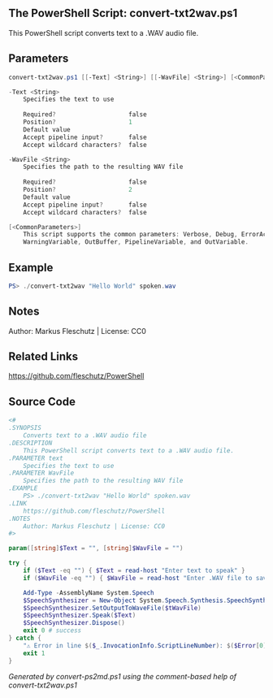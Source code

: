 ## The PowerShell Script: convert-txt2wav.ps1

This PowerShell script converts text to a .WAV audio file.

## Parameters
```powershell
convert-txt2wav.ps1 [[-Text] <String>] [[-WavFile] <String>] [<CommonParameters>]

-Text <String>
    Specifies the text to use
    
    Required?                    false
    Position?                    1
    Default value                
    Accept pipeline input?       false
    Accept wildcard characters?  false

-WavFile <String>
    Specifies the path to the resulting WAV file
    
    Required?                    false
    Position?                    2
    Default value                
    Accept pipeline input?       false
    Accept wildcard characters?  false

[<CommonParameters>]
    This script supports the common parameters: Verbose, Debug, ErrorAction, ErrorVariable, WarningAction, 
    WarningVariable, OutBuffer, PipelineVariable, and OutVariable.
```

## Example
```powershell
PS> ./convert-txt2wav "Hello World" spoken.wav

```

## Notes
Author: Markus Fleschutz | License: CC0

## Related Links
https://github.com/fleschutz/PowerShell

## Source Code
```powershell
<#
.SYNOPSIS
	Converts text to a .WAV audio file
.DESCRIPTION
	This PowerShell script converts text to a .WAV audio file.
.PARAMETER text
	Specifies the text to use
.PARAMETER WavFile
	Specifies the path to the resulting WAV file
.EXAMPLE
	PS> ./convert-txt2wav "Hello World" spoken.wav
.LINK
	https://github.com/fleschutz/PowerShell
.NOTES
	Author: Markus Fleschutz | License: CC0
#>

param([string]$Text = "", [string]$WavFile = "")

try {
	if ($Text -eq "") { $Text = read-host "Enter text to speak" }
	if ($WavFile -eq "") { $WavFile = read-host "Enter .WAV file to save to" }

	Add-Type -AssemblyName System.Speech
	$SpeechSynthesizer = New-Object System.Speech.Synthesis.SpeechSynthesizer
	$SpeechSynthesizer.SetOutputToWaveFile($tWavFile)
	$SpeechSynthesizer.Speak($Text)
	$SpeechSynthesizer.Dispose()
	exit 0 # success
} catch {
	"⚠️ Error in line $($_.InvocationInfo.ScriptLineNumber): $($Error[0])"
	exit 1
}
```

*Generated by convert-ps2md.ps1 using the comment-based help of convert-txt2wav.ps1*
